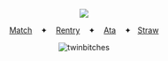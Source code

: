 <div id="header" align="center">

![](https://komarev.com/ghpvc/?username=destroy-boys&style=plastic&color=lightgray&label=_⚢_&base=1000)

<div id="header" align="center">


[Match](https://rentry.co/tianlang) ‎  ‎  ‎  ‎✦‎  ‎  ‎  ‎  [Rentry](https://rentry.co/lordless) ‎  ‎  ‎  ‎✦‎  ‎  ‎  ‎  [Ata](https://lufeng.atabook.org/) ‎  ‎  ‎  ‎✦‎  ‎  ‎  ‎[Straw](https://4megz.straw.page)

![twinbitches](https://i.postimg.cc/N0zXRh1j/Untitled15-20250423160527.png)
